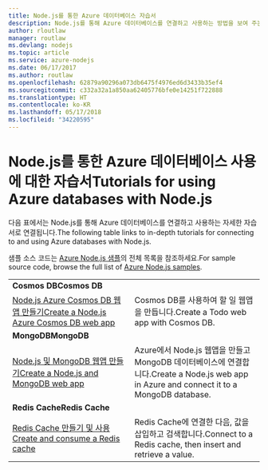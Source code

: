 ```yaml
---
title: Node.js를 통한 Azure 데이터베이스 자습서
description: Node.js를 통해 Azure 데이터베이스를 연결하고 사용하는 방법을 보여 주는 자습서입니다.
author: rloutlaw
manager: routlaw
ms.devlang: nodejs
ms.topic: article
ms.service: azure-nodejs
ms.date: 06/17/2017
ms.author: routlaw
ms.openlocfilehash: 62879a90296a073db6475f4976ed6d3433b35ef4
ms.sourcegitcommit: c332a32a1a850aa62405776bfe0e14251f722888
ms.translationtype: HT
ms.contentlocale: ko-KR
ms.lasthandoff: 05/17/2018
ms.locfileid: "34220595"
---
```

# <a name="tutorials-for-using-azure-databases-with-nodejs"></a><span data-ttu-id="06a92-103">Node.js를 통한 Azure 데이터베이스 사용에 대한 자습서</span><span class="sxs-lookup"><span data-stu-id="06a92-103">Tutorials for using Azure databases with Node.js</span></span>

<span data-ttu-id="06a92-104">다음 표에서는 Node.js를 통해 Azure 데이터베이스를 연결하고 사용하는 자세한 자습서로 연결됩니다.</span><span class="sxs-lookup"><span data-stu-id="06a92-104">The following table links to in-depth tutorials for connecting to and using Azure databases with Node.js.</span></span> 

<span data-ttu-id="06a92-105">샘플 소스 코드는 [Azure Node.js 샘플](https://azure.microsoft.com/resources/samples/?term=nodejs)의 전체 목록을 참조하세요.</span><span class="sxs-lookup"><span data-stu-id="06a92-105">For sample source code, browse the full list of [Azure Node.js samples](https://azure.microsoft.com/resources/samples/?term=nodejs).</span></span>

| | |
|---|---|
| <span data-ttu-id="06a92-106">**Cosmos DB**</span><span class="sxs-lookup"><span data-stu-id="06a92-106">**Cosmos DB**</span></span> ||
| [<span data-ttu-id="06a92-107">Node.js Azure Cosmos DB 웹앱 만들기</span><span class="sxs-lookup"><span data-stu-id="06a92-107">Create a Node.js Azure Cosmos DB web app</span></span>](http://docs.microsoft.com/azure/documentdb/documentdb-nodejs-application?toc=/azure/node/toc.json&bc=/azure/node/toc.json) | <span data-ttu-id="06a92-108">Cosmos DB를 사용하여 할 일 웹앱을 만듭니다.</span><span class="sxs-lookup"><span data-stu-id="06a92-108">Create a Todo web app with Cosmos DB.</span></span>  |
| <span data-ttu-id="06a92-109">**MongoDB**</span><span class="sxs-lookup"><span data-stu-id="06a92-109">**MongoDB**</span></span> ||
| [<span data-ttu-id="06a92-110">Node.js 및 MongoDB 웹앱 만들기</span><span class="sxs-lookup"><span data-stu-id="06a92-110">Create a Node.js and MongoDB web app</span></span>](http://docs.microsoft.com/azure/app-service-web/app-service-web-tutorial-nodejs-mongodb-app?toc=/azure/node/toc.json&bc=/azure/node/toc.json) | <span data-ttu-id="06a92-111">Azure에서 Node.js 웹앱을 만들고 MongoDB 데이터베이스에 연결합니다.</span><span class="sxs-lookup"><span data-stu-id="06a92-111">Create a Node.js web app in Azure and connect it to a MongoDB database.</span></span>  |
| <span data-ttu-id="06a92-112">**Redis Cache**</span><span class="sxs-lookup"><span data-stu-id="06a92-112">**Redis Cache**</span></span> | |
| [<span data-ttu-id="06a92-113">Redis Cache 만들기 및 사용</span><span class="sxs-lookup"><span data-stu-id="06a92-113">Create and consume a Redis cache</span></span>](http://docs.microsoft.com/azure/redis-cache/cache-nodejs-get-started?toc=/azure/node/toc.json&bc=/azure/node/toc.json) | <span data-ttu-id="06a92-114">Redis Cache에 연결한 다음, 값을 삽입하고 검색합니다.</span><span class="sxs-lookup"><span data-stu-id="06a92-114">Connect to a Redis cache, then insert and retrieve a value.</span></span>
